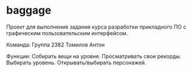 # baggage


Проект для выполнения задания курса разработки прикладного ПО с графическим пользовательским интерфейсом.

Команда:
  Группа 2382
    Томилов Антон

Функции:
  Собирать вещи на уровне.
  Просматривать свои рекорды.
  Выбирать уровень.
  Открывать/выбирать персонажей.
